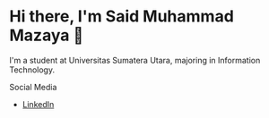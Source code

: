 # Hi there, I'm Said Muhammad Mazaya 👋

I'm a student at Universitas Sumatera Utara, majoring in Information Technology.

Social Media
 - [LinkedIn](https://www.linkedin.com/in/saidmuhammadmazaya/)
